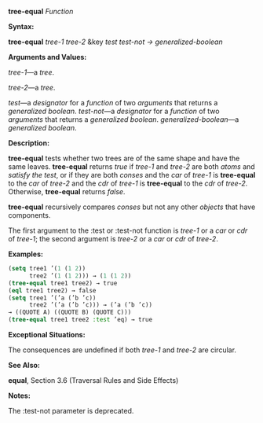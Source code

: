 **tree-equal** *Function* 



**Syntax:** 



**tree-equal** *tree-1 tree-2* &amp;key *test test-not → generalized-boolean* 



**Arguments and Values:** 



*tree-1*—a *tree*. 



*tree-2*—a *tree*. 



*test*—a *designator* for a *function* of two *arguments* that returns a *generalized boolean*. *test-not*—a *designator* for a *function* of two *arguments* that returns a *generalized boolean*. *generalized-boolean*—a *generalized boolean*. 



**Description:** 



**tree-equal** tests whether two trees are of the same shape and have the same leaves. **tree-equal** returns *true* if *tree-1* and *tree-2* are both *atoms* and *satisfy the test*, or if they are both *conses* and the *car* of *tree-1* is **tree-equal** to the *car* of *tree-2* and the *cdr* of *tree-1* is **tree-equal** to the *cdr* of *tree-2*. Otherwise, **tree-equal** returns *false*. 



**tree-equal** recursively compares *conses* but not any other *objects* that have components. 



The first argument to the :test or :test-not function is *tree-1* or a *car* or *cdr* of *tree-1*; the second argument is *tree-2* or a *car* or *cdr* of *tree-2*. 



**Examples:**
```lisp
(setq tree1 ’(1 (1 2)) 
      tree2 ’(1 (1 2))) → (1 (1 2)) 
(tree-equal tree1 tree2) → true 
(eql tree1 tree2) → false 
(setq tree1 ’(’a (’b ’c)) 
      tree2 ’(’a (’b ’c))) → (’a (’b ’c)) 
→ ((QUOTE A) ((QUOTE B) (QUOTE C))) 
(tree-equal tree1 tree2 :test ’eq) → true 
```
**Exceptional Situations:** 



The consequences are undefined if both *tree-1* and *tree-2* are circular. 



**See Also:** 



**equal**, Section 3.6 (Traversal Rules and Side Effects) 



**Notes:** 



The :test-not parameter is deprecated. 







 



 



